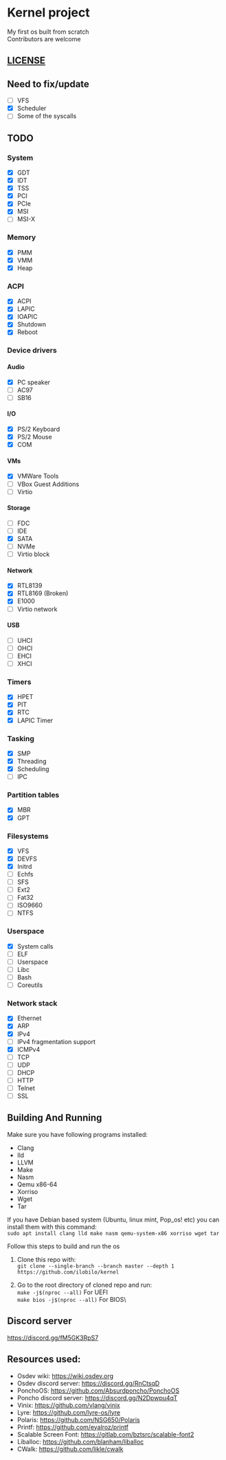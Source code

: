 # Kernel project
My first os built from scratch\
Contributors are welcome

## [LICENSE](LICENSE)

## Need to fix/update
- [ ] VFS
- [x] Scheduler
- [ ] Some of the syscalls

## TODO

### System
- [x] GDT
- [x] IDT
- [x] TSS
- [x] PCI
- [x] PCIe
- [x] MSI
- [ ] MSI-X

### Memory
- [x] PMM
- [x] VMM
- [x] Heap

### ACPI
- [x] ACPI
- [x] LAPIC
- [x] IOAPIC
- [x] Shutdown
- [x] Reboot

### Device drivers
#### Audio
- [x] PC speaker
- [ ] AC97
- [ ] SB16

#### I/O
- [x] PS/2 Keyboard
- [x] PS/2 Mouse
- [x] COM

#### VMs
- [x] VMWare Tools
- [ ] VBox Guest Additions
- [ ] Virtio

#### Storage
- [ ] FDC
- [ ] IDE
- [x] SATA
- [ ] NVMe
- [ ] Virtio block

#### Network
- [x] RTL8139
- [x] RTL8169 (Broken)
- [x] E1000
- [ ] Virtio network

#### USB
- [ ] UHCI
- [ ] OHCI
- [ ] EHCI
- [ ] XHCI

### Timers
- [x] HPET
- [x] PIT
- [x] RTC
- [x] LAPIC Timer

### Tasking
- [x] SMP
- [x] Threading
- [x] Scheduling
- [ ] IPC

### Partition tables
- [x] MBR
- [x] GPT

### Filesystems
- [x] VFS
- [x] DEVFS
- [x] Initrd
- [ ] Echfs
- [ ] SFS
- [ ] Ext2
- [ ] Fat32
- [ ] ISO9660
- [ ] NTFS

### Userspace
- [x] System calls
- [ ] ELF
- [ ] Userspace
- [ ] Libc
- [ ] Bash
- [ ] Coreutils

### Network stack
- [x] Ethernet
- [x] ARP
- [x] IPv4
- [ ] IPv4 fragmentation support
- [x] ICMPv4
- [ ] TCP
- [ ] UDP
- [ ] DHCP
- [ ] HTTP
- [ ] Telnet
- [ ] SSL

## Building And Running

Make sure you have following programs installed:
* Clang
* lld
* LLVM
* Make
* Nasm
* Qemu x86-64
* Xorriso
* Wget
* Tar

If you have Debian based system (Ubuntu, linux mint, Pop_os! etc) you can install them with this command:\
```sudo apt install clang lld make nasm qemu-system-x86 xorriso wget tar```

Follow this steps to build and run the os
1. Clone this repo with:\
``git clone --single-branch --branch master --depth 1 https://github.com/ilobilo/kernel``

2. Go to the root directory of cloned repo and run:\
``make -j$(nproc --all)`` For UEFI\
``make bios -j$(nproc --all)`` For BIOS\

## Discord server
https://discord.gg/fM5GK3RpS7

## Resources used:
* Osdev wiki: https://wiki.osdev.org
* Osdev discord server: https://discord.gg/RnCtsqD
* PonchoOS: https://github.com/Absurdponcho/PonchoOS
* Poncho discord server: https://discord.gg/N2Dpwpu4qT
* Vinix: https://github.com/vlang/vinix
* Lyre: https://github.com/lyre-os/lyre
* Polaris: https://github.com/NSG650/Polaris
* Printf: https://github.com/eyalroz/printf
* Scalable Screen Font: https://gitlab.com/bztsrc/scalable-font2
* Liballoc: https://github.com/blanham/liballoc
* CWalk: https://github.com/likle/cwalk